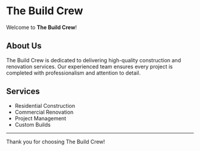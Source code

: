 # The Build Crew

Welcome to **The Build Crew**!

## About Us

The Build Crew is dedicated to delivering high-quality construction and renovation services. Our experienced team ensures every project is completed with professionalism and attention to detail.

## Services

- Residential Construction
- Commercial Renovation
- Project Management
- Custom Builds

---

Thank you for choosing The Build Crew!
